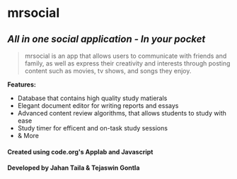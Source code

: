 # mrsocial


## _All in one social application - In your pocket_


> mrsocial is an app that allows 
> users to communicate with friends
> and family, as well as express 
> their creativity and interests
> through posting content such as
> movies, tv shows, and songs they
> enjoy.   



**Features:**
- Database that contains high quality study matierals 
- Elegant document editor for writing reports and essays
- Advanced content review algorithms, that allows students to study with ease
- Study timer for efficent and on-task study sessions 
- & More


#### Created using code.org's Applab and Javascript 
#### Developed by Jahan Taila & Tejaswin Gontla 
